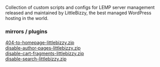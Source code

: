 <p>Collection of custom scripts and configs for LEMP server management released and maintained by LittleBizzy, the best managed WordPress hosting in the world.</p>

<h3>mirrors / plugins</h3>

<a href="404-to-homepage-littlebizzy.zip">404-to-homepage-littlebizzy.zip</a><br>
<a href="disable-author-pages-littlebizzy.zip">disable-author-pages-littlebizzy.zip</a><br>
<a href="disable-cart-fragments-littlebizzy.zip">disable-cart-fragments-littlebizzy.zip</a><br>
<a href="disable-search-littlebizzy.zip">disable-search-littlebizzy.zip</a><br>

